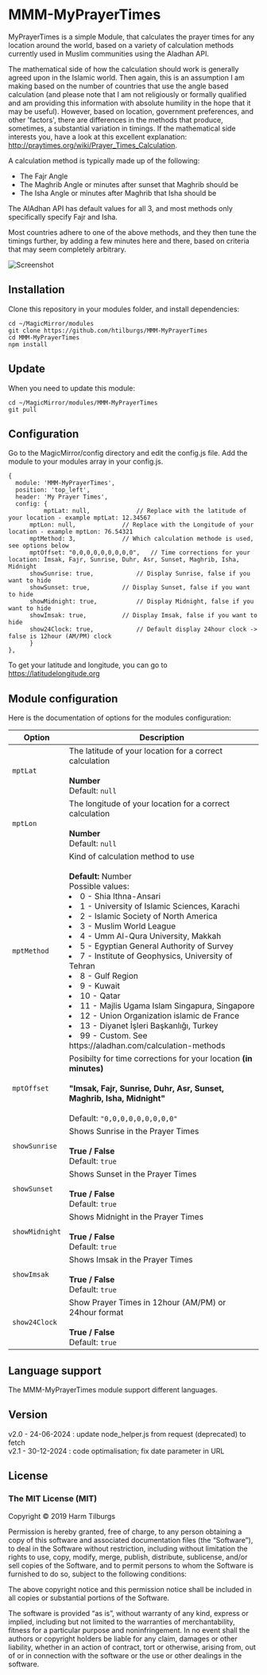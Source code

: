 # MMM-MyPrayerTimes
MyPrayerTimes is a simple Module, that calculates the prayer times for any location around the world, based on a variety of calculation methods currently used in Muslim communities using the Aladhan API. 

The mathematical side of how the calculation should work is generally agreed upon in the Islamic world. Then again, this is an assumption I am making based on the number of countries that use the angle based calculation (and please note that I am not religiously or formally qualified and am providing this information with absolute humility in the hope that it may be useful). However, based on location, government preferences, and other 'factors', there are differences in the methods that produce, sometimes, a substantial variation in timings. If the mathematical side interests you, have a look at this excellent explanation: http://praytimes.org/wiki/Prayer_Times_Calculation.

A calculation method is typically made up of the following:

- The Fajr Angle
- The Maghrib Angle or minutes after sunset that Maghrib should be
- The Isha Angle or minutes after Maghrib that Isha should be

The AlAdhan API has default values for all 3, and most methods only specifically specify Fajr and Isha.

Most countries adhere to one of the above methods, and they then tune the timings further, by adding a few minutes here and there, based on criteria that may seem completely arbitrary. 

![Screenshot](screenshot.png)

## Installation
Clone this repository in your modules folder, and install dependencies:

```
cd ~/MagicMirror/modules 
git clone https://github.com/htilburgs/MMM-MyPrayerTimes
cd MMM-MyPrayerTimes
npm install 
```
## Update
When you need to update this module:

```
cd ~/MagicMirror/modules/MMM-MyPrayerTimes
git pull
```

## Configuration
Go to the MagicMirror/config directory and edit the config.js file.
Add the module to your modules array in your config.js.

```
{
  module: 'MMM-MyPrayerTimes',
  position: 'top_left',
  header: 'My Prayer Times',
  config: {
          mptLat: null,				// Replace with the latitude of your location - example mptLat: 12.34567
	  mptLon: null,				// Replace with the Longitude of your location - example mptLon: 76.54321
	  mptMethod: 3,				// Which calculation methode is used, see options below
	  mptOffset: "0,0,0,0,0,0,0,0,0",	// Time corrections for your location: Imsak, Fajr, Sunrise, Duhr, Asr, Sunset, Maghrib, Isha, Midnight
	  showSunrise: true,			// Display Sunrise, false if you want to hide
	  showSunset: true,			// Display Sunset, false if you want to hide
	  showMidnight: true,			// Display Midnight, false if you want to hide
	  showImsak: true,			// Display Imsak, false if you want to hide
	  show24Clock: true,			// Default display 24hour clock -> false is 12hour (AM/PM) clock
	  }
},
```
To get your latitude and longitude, you can go to https://latitudelongitude.org

## Module configuration
Here is the documentation of options for the modules configuration:

<table>
  <thead>
    <tr>
      <th>Option</th>
      <th>Description</th>
    </tr>
  </thead>
  <tbody>
    <tr>
      <td><code>mptLat</code></td>
      <td>The latitude of your location for a correct calculation<br /><br /><strong>Number</strong><br />Default: <code>null</code></td>
    </tr>
    <tr>
      <td><code>mptLon</code></td>
      <td>The longitude of your location for a correct calculation<br /><br /><strong>Number</strong><br />Default: <code>null</code></td>
    </tr>
    <tr>
      <td><code>mptMethod</code></td>
      <td>Kind of calculation method to use<br /><br /><strong>Default: </strong>Number<br /></strong>Possible values:
	  <li>0 - Shia Ithna-Ansari</li>
	  <li>1 - University of Islamic Sciences, Karachi</li>
	  <li>2 - Islamic Society of North America</li>
	  <li>3 - Muslim World League</li>
	  <li>4 - Umm Al-Qura University, Makkah</li>
	  <li>5 - Egyptian General Authority of Survey</li>
	  <li>7 - Institute of Geophysics, University of Tehran</li>
	  <li>8 - Gulf Region</li>
	  <li>9 - Kuwait</li>
	  <li>10 - Qatar</li>
	  <li>11 - Majlis Ugama Islam Singapura, Singapore</li>
	  <li>12 - Union Organization islamic de France</li>
	  <li>13 - Diyanet İşleri Başkanlığı, Turkey</li>
	  <li>99 - Custom. See https://aladhan.com/calculation-methods</li>
	</strong></td>
    </tr>
    <tr>
      <td><code>mptOffset</code></td>
	<td>Posibilty for time corrections for your location <strong>(in minutes)</strong><br /><br /><strong>"Imsak, Fajr, Sunrise, Duhr, Asr, Sunset, Maghrib, Isha, Midnight"<br /></strong><br />Default: <code>"0,0,0,0,0,0,0,0,0"</code></td>
    </tr>	
    <tr>
      <td><code>showSunrise</code></td>
      <td>Shows Sunrise in the Prayer Times<br /><br /><strong>True / False</strong><br />Default: <code>true</code></td>
    </tr>
     <tr>
      <td><code>showSunset</code></td>
      <td>Shows Sunset in the Prayer Times<br /><br /><strong>True / False</strong><br />Default: <code>true</code></td>
    </tr>
    <tr>
      <td><code>showMidnight</code></td>
      <td>Shows Midnight in the Prayer Times<br /><br /><strong>True / False</strong><br />Default: <code>true</code></td>
    </tr>
    <tr>
      <td><code>showImsak</code></td>
      <td>Shows Imsak in the Prayer Times<br /><br /><strong>True / False</strong><br />Default: <code>true</code></td>
    </tr>
    <tr>
      <td><code>show24Clock</code></td>
      <td>Show Prayer Times in 12hour (AM/PM) or 24hour format<br /><br /><strong>True / False</strong><br />Default: <code>true</code></td>
    </tr>
</tbody>
</table>

## Language support
The MMM-MyPrayerTimes module support different languages. 

## Version
v2.0 - 24-06-2024	: update node_helper.js from request (deprecated) to fetch <br/>
v2.1 - 30-12-2024	: code optimalisation; fix date parameter in URL

## License
### The MIT License (MIT)

Copyright © 2019 Harm Tilburgs

Permission is hereby granted, free of charge, to any person obtaining a copy of this software and associated documentation files (the “Software”), to deal in the Software without restriction, including without limitation the rights to use, copy, modify, merge, publish, distribute, sublicense, and/or sell copies of the Software, and to permit persons to whom the Software is furnished to do so, subject to the following conditions:

The above copyright notice and this permission notice shall be included in all copies or substantial portions of the Software.

The software is provided “as is”, without warranty of any kind, express or implied, including but not limited to the warranties of merchantability, fitness for a particular purpose and noninfringement. In no event shall the authors or copyright holders be liable for any claim, damages or other liability, whether in an action of contract, tort or otherwise, arising from, out of or in connection with the software or the use or other dealings in the software.
